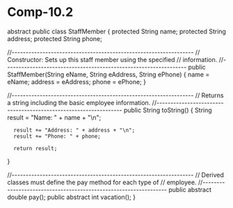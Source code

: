 # Comp-10.2

abstract public class StaffMember
{
   protected String name;
   protected String address;
   protected String phone;

   //-----------------------------------------------------------------
   //  Constructor: Sets up this staff member using the specified
   //  information.
   //-----------------------------------------------------------------
   public StaffMember(String eName, String eAddress, String ePhone)
   {
      name = eName;
      address = eAddress;
      phone = ePhone;
   }

   //-----------------------------------------------------------------
   //  Returns a string including the basic employee information.
   //-----------------------------------------------------------------
   public String toString()
   {
      String result = "Name: " + name + "\n";

      result += "Address: " + address + "\n";
      result += "Phone: " + phone;

      return result;
   }

   //-----------------------------------------------------------------
   //  Derived classes must define the pay method for each type of
   //  employee.
   //-----------------------------------------------------------------
   public abstract double pay();
   public abstract int vacation();
}
